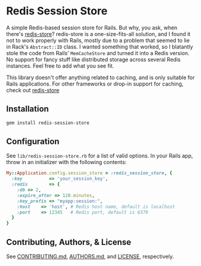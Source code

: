 Redis Session Store
===================

A simple Redis-based session store for Rails.  But why, you ask,
when there's [redis-store](http://github.com/jodosha/redis-store/)?
redis-store is a one-size-fits-all solution, and I found it not to work
properly with Rails, mostly due to a problem that seemed to lie in
Rack's `Abstract::ID` class. I wanted something that worked, so I
blatantly stole the code from Rails' `MemCacheStore` and turned it
into a Redis version. No support for fancy stuff like distributed
storage across several Redis instances. Feel free to add what you
see fit.

This library doesn't offer anything related to caching, and is
only suitable for Rails applications. For other frameworks or
drop-in support for caching, check out
[redis-store](http://github.com/jodosha/redis-store/)

Installation
------------

``` bash
gem install redis-session-store
```

Configuration
-------------

See `lib/redis-session-store.rb` for a list of valid options.
In your Rails app, throw in an initializer with the following contents:

``` ruby
My::Application.config.session_store = :redis_session_store, {
  :key          => 'your_session_key',
  :redis        => {
    :db => 2,
    :expire_after => 120.minutes,
    :key_prefix => "myapp:session:",
    :host    => 'host', # Redis host name, default is localhost
    :port    => 12345   # Redis port, default is 6379
  }
}
```
    

Contributing, Authors, & License
--------------------------------

See [CONTRIBUTING.md](CONTRIBUTING.md), [AUTHORS.md](AUTHORS.md), and
[LICENSE](LICENSE), respectively.
